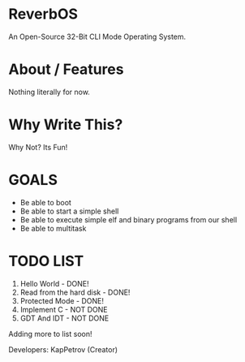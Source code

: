# ReverbOS
An Open-Source 32-Bit CLI Mode Operating System.

# About / Features
Nothing literally for now.

# Why Write This?
Why Not? Its Fun!

# GOALS
- Be able to boot
- Be able to start a simple shell
- Be able to execute simple elf and binary programs from our shell
- Be able to multitask

# TODO LIST
1. Hello World - DONE!
2. Read from the hard disk - DONE!
3. Protected Mode - DONE!
4. Implement C - NOT DONE
5. GDT And IDT - NOT DONE

Adding more to list soon!

Developers:
KapPetrov (Creator)
